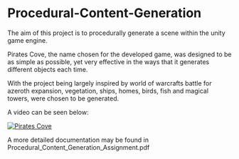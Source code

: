 # Procedural-Content-Generation

The aim of this project is to procedurally generate a scene within the unity game engine.

Pirates Cove, the name chosen for the developed game, was designed to be as simple as possible, yet very effective in the ways that it generates different objects each time.

With the project being largely inspired by world of warcrafts battle for azeroth expansion, vegetation, ships, homes, birds, fish and magical towers, were chosen to be generated.

A video can be seen below:

[![Pirates Cove](https://img.youtube.com/vi/rcGfEd7WlaM/0.jpg)](https://www.youtube.com/watch?v=rcGfEd7WlaM)

A more detailed documentation may be found in Procedural_Content_Generation_Assignment.pdf
